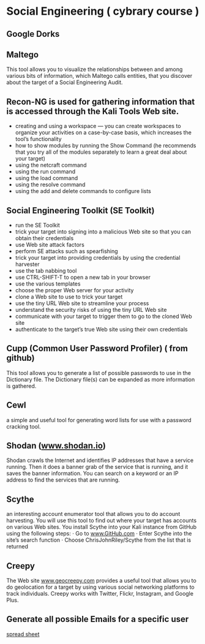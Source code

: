 # Social Engineering ( cybrary course )

## Google Dorks

## Maltego

This tool allows you to visualize the relationships between and among various bits of information, which Maltego calls entities, that you discover about the target of a Social Engineering Audit.

## Recon-NG is used for gathering information that is accessed through the Kali Tools Web site.

- creating and using a workspace — you can create workspaces to organize your activities on a case-by-case basis, which increases the tool’s functionality
- how to show modules by running the Show Command (he recommends that you try all of the modules separately to learn a great deal about your target)
- using the netcraft command
- using the run command
- using the load command
- using the resolve command
- using the add and delete commands to configure lists

## Social Engineering Toolkit (SE Toolkit)

- run the SE Toolkit
- trick your target into signing into a malicious Web site so that you can obtain their credentials
- use Web site attack factors
- perform SE attacks such as spearfishing
- trick your target into providing credentials by using the credential harvester
- use the tab nabbing tool
- use CTRL-SHIFT-T to open a new tab in your browser
- use the various templates
- choose the proper Web server for your activity
- clone a Web site to use to trick your target
- use the tiny URL Web site to streamline your process
- understand the security risks of using the tiny URL Web site
- communicate with your target to trigger them to go to the cloned Web site
- authenticate to the target’s true Web site using their own credentials

## Cupp (Common User Password Profiler) ( from github)

This tool allows you to generate a list of possible passwords to use in the Dictionary file. The Dictionary file(s) can be expanded as more information is gathered.

## Cewl

a simple and useful tool for generating word lists for use with a password cracking tool.

## Shodan (www.shodan.io)

Shodan crawls the Internet and identifies IP addresses that have a service running. Then it does a banner grab of the service that is running, and it saves the banner information. You can search on a keyword or an IP address to find the services that are running.

## Scythe

an interesting account enumerator tool that allows you to do account harvesting. You will use this tool to find out where your target has accounts on various Web sites.
You install Scythe into your Kali instance from GitHub using the following steps:
·         Go to www.GitHub.com
·         Enter Scythe into the site’s search function
·         Choose ChrisJohnRiley/Scythe from the list that is returned

## Creepy

The Web site www.geocreepy.com provides a useful tool that allows you to do geolocation for a target by using various social networking platforms to track individuals. Creepy works with Twitter, Flickr, Instagram, and Google Plus.

## Generate all possible Emails for a specific user

[spread sheet](https://docs.google.com/spreadsheets/d/1iuEh3h3tekNaw5liAirkQlPZ5oaW_9MS37lsPpTV5Xk/edit#gid=0)
